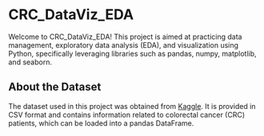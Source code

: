 # CRC_DataViz_EDA
Welcome to CRC_DataViz_EDA! This project is aimed at practicing data management, exploratory data analysis (EDA), and visualization using Python, specifically leveraging libraries such as pandas, numpy, matplotlib, and seaborn.

## About the Dataset
The dataset used in this project was obtained from [Kaggle](https://www.kaggle.com/datasets/amandam1/colorectal-cancer-patients). It is provided in CSV format and contains information related to colorectal cancer (CRC) patients, which can be loaded into a pandas DataFrame.
